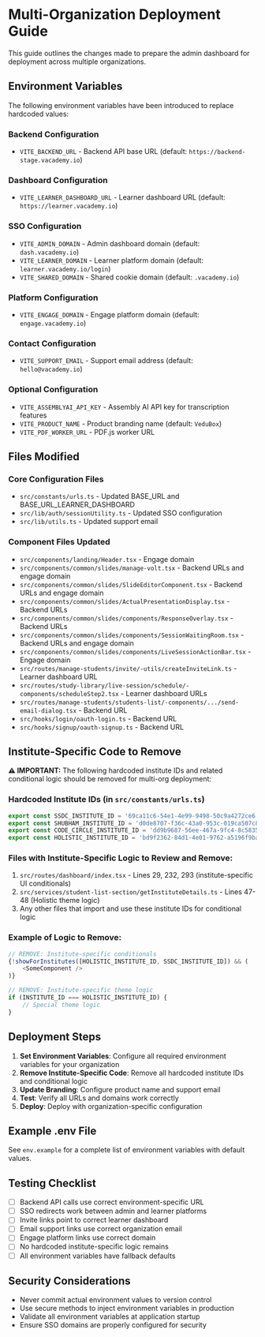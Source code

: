 # Multi-Organization Deployment Guide

This guide outlines the changes made to prepare the admin dashboard for deployment across multiple organizations.

## Environment Variables

The following environment variables have been introduced to replace hardcoded values:

### Backend Configuration
- `VITE_BACKEND_URL` - Backend API base URL (default: `https://backend-stage.vacademy.io`)

### Dashboard Configuration
- `VITE_LEARNER_DASHBOARD_URL` - Learner dashboard URL (default: `https://learner.vacademy.io`)

### SSO Configuration
- `VITE_ADMIN_DOMAIN` - Admin dashboard domain (default: `dash.vacademy.io`)
- `VITE_LEARNER_DOMAIN` - Learner platform domain (default: `learner.vacademy.io/login`)
- `VITE_SHARED_DOMAIN` - Shared cookie domain (default: `.vacademy.io`)

### Platform Configuration
- `VITE_ENGAGE_DOMAIN` - Engage platform domain (default: `engage.vacademy.io`)

### Contact Configuration
- `VITE_SUPPORT_EMAIL` - Support email address (default: `hello@vacademy.io`)

### Optional Configuration
- `VITE_ASSEMBLYAI_API_KEY` - Assembly AI API key for transcription features
- `VITE_PRODUCT_NAME` - Product branding name (default: `VeduBox`)
- `VITE_PDF_WORKER_URL` - PDF.js worker URL

## Files Modified

### Core Configuration Files
- `src/constants/urls.ts` - Updated BASE_URL and BASE_URL_LEARNER_DASHBOARD
- `src/lib/auth/sessionUtility.ts` - Updated SSO configuration
- `src/lib/utils.ts` - Updated support email

### Component Files Updated
- `src/components/landing/Header.tsx` - Engage domain
- `src/components/common/slides/manage-volt.tsx` - Backend URLs and engage domain
- `src/components/common/slides/SlideEditorComponent.tsx` - Backend URLs and engage domain
- `src/components/common/slides/ActualPresentationDisplay.tsx` - Backend URLs
- `src/components/common/slides/components/ResponseOverlay.tsx` - Backend URLs
- `src/components/common/slides/components/SessionWaitingRoom.tsx` - Backend URLs and engage domain
- `src/components/common/slides/components/LiveSessionActionBar.tsx` - Engage domain
- `src/routes/manage-students/invite/-utils/createInviteLink.ts` - Learner dashboard URL
- `src/routes/study-library/live-session/schedule/-components/scheduleStep2.tsx` - Learner dashboard URLs
- `src/routes/manage-students/students-list/-components/.../send-email-dialog.tsx` - Backend URL
- `src/hooks/login/oauth-login.ts` - Backend URL
- `src/hooks/signup/oauth-signup.ts` - Backend URL

## Institute-Specific Code to Remove

**⚠️ IMPORTANT:** The following hardcoded institute IDs and related conditional logic should be removed for multi-org deployment:

### Hardcoded Institute IDs (in `src/constants/urls.ts`)
```typescript
export const SSDC_INSTITUTE_ID = '69ca11c6-54e1-4e99-9498-50c9a4272ce6';
export const SHUBHAM_INSTITUTE_ID = 'd0de8707-f36c-43a0-953c-019ca507c81d';
export const CODE_CIRCLE_INSTITUTE_ID = 'dd9b9687-56ee-467a-9fc4-8c5835eae7f9';
export const HOLISTIC_INSTITUTE_ID = 'bd9f2362-84d1-4e01-9762-a5196f9bac80';
```

### Files with Institute-Specific Logic to Review and Remove:
1. `src/routes/dashboard/index.tsx` - Lines 29, 232, 293 (institute-specific UI conditionals)
2. `src/services/student-list-section/getInstituteDetails.ts` - Lines 47-48 (Holistic theme logic)
3. Any other files that import and use these institute IDs for conditional logic

### Example of Logic to Remove:
```typescript
// REMOVE: Institute-specific conditionals
{!showForInstitutes([HOLISTIC_INSTITUTE_ID, SSDC_INSTITUTE_ID]) && (
    <SomeComponent />
)}

// REMOVE: Institute-specific theme logic
if (INSTITUTE_ID === HOLISTIC_INSTITUTE_ID) {
    // Special theme logic
}
```

## Deployment Steps

1. **Set Environment Variables**: Configure all required environment variables for your organization
2. **Remove Institute-Specific Code**: Remove all hardcoded institute IDs and conditional logic
3. **Update Branding**: Configure product name and support email
4. **Test**: Verify all URLs and domains work correctly
5. **Deploy**: Deploy with organization-specific configuration

## Example .env File

See `env.example` for a complete list of environment variables with default values.

## Testing Checklist

- [ ] Backend API calls use correct environment-specific URL
- [ ] SSO redirects work between admin and learner platforms
- [ ] Invite links point to correct learner dashboard
- [ ] Email support links use correct organization email
- [ ] Engage platform links use correct domain
- [ ] No hardcoded institute-specific logic remains
- [ ] All environment variables have fallback defaults

## Security Considerations

- Never commit actual environment values to version control
- Use secure methods to inject environment variables in production
- Validate all environment variables at application startup
- Ensure SSO domains are properly configured for security
